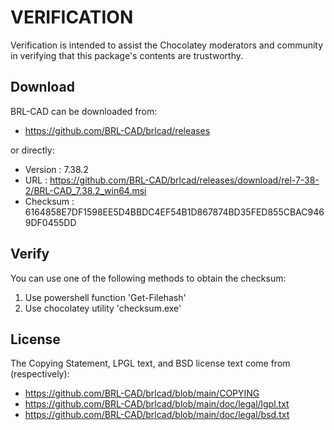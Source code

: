# VERIFICATION
Verification is intended to assist the Chocolatey moderators and community in verifying that this package's contents are trustworthy.

## Download
BRL-CAD can be downloaded from:
- https://github.com/BRL-CAD/brlcad/releases

or directly:
- Version  : 7.38.2
- URL      : https://github.com/BRL-CAD/brlcad/releases/download/rel-7-38-2/BRL-CAD_7.38.2_win64.msi
- Checksum : 6164858E7DF1598EE5D4BBDC4EF54B1D867874BD35FED855CBAC9469DF0455DD

## Verify
You can use one of the following methods to obtain the checksum:
1. Use powershell function 'Get-Filehash'
2. Use chocolatey utility 'checksum.exe'


## License
The Copying Statement, LPGL text, and BSD license text come from (respectively):

- https://github.com/BRL-CAD/brlcad/blob/main/COPYING
- https://github.com/BRL-CAD/brlcad/blob/main/doc/legal/lgpl.txt
- https://github.com/BRL-CAD/brlcad/blob/main/doc/legal/bsd.txt
